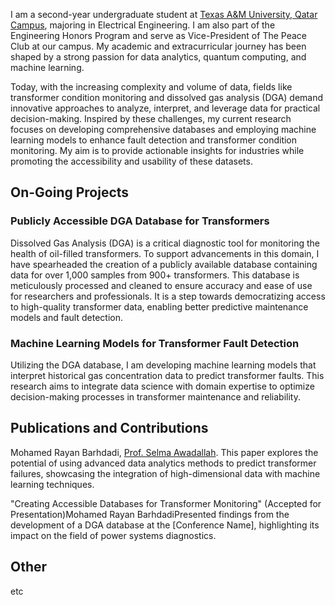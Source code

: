I am a second-year undergraduate student at [Texas A&M University, Qatar Campus](https://www.qatar.tamu.edu/), majoring in Electrical Engineering. I am also part of the Engineering Honors Program and serve as Vice-President of The Peace Club at our campus. My academic and extracurricular journey has been shaped by a strong passion for data analytics, quantum computing, and machine learning.

Today, with the increasing complexity and volume of data, fields like transformer condition monitoring and dissolved gas analysis (DGA) demand innovative approaches to analyze, interpret, and leverage data for practical decision-making. Inspired by these challenges, my current research focuses on developing comprehensive databases and employing machine learning models to enhance fault detection and transformer condition monitoring. My aim is to provide actionable insights for industries while promoting the accessibility and usability of these datasets.

## On-Going Projects

### Publicly Accessible DGA Database for Transformers
Dissolved Gas Analysis (DGA) is a critical diagnostic tool for monitoring the health of oil-filled transformers. To support advancements in this domain, I have spearheaded the creation of a publicly available database containing data for over 1,000 samples from 900+ transformers. This database is meticulously processed and cleaned to ensure accuracy and ease of use for researchers and professionals. It is a step towards democratizing access to high-quality transformer data, enabling better predictive maintenance models and fault detection.

### Machine Learning Models for Transformer Fault Detection
Utilizing the DGA database, I am developing machine learning models that interpret historical gas concentration data to predict transformer faults. This research aims to integrate data science with domain expertise to optimize decision-making processes in transformer maintenance and reliability.

## Publications and Contributions
Mohamed Rayan Barhdadi, [Prof. Selma Awadallah](https://www.qatar.tamu.edu/academics/ecen/faculty-and-staff/dr.-selma-awadallah). This paper explores the potential of using advanced data analytics methods to predict transformer failures, showcasing the integration of high-dimensional data with machine learning techniques.

"Creating Accessible Databases for Transformer Monitoring" (Accepted for Presentation)Mohamed Rayan BarhdadiPresented findings from the development of a DGA database at the [Conference Name], highlighting its impact on the field of power systems diagnostics.

## Other
etc

